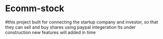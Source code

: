 # Ecomm-stock
#this project built for connecting the startup company and investor, so that they can sell and buy shares using paypal integeration 
Its under construction new features will added in time 
